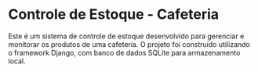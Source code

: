 

# Controle de Estoque - Cafeteria

Este é um sistema de controle de estoque desenvolvido para gerenciar e monitorar os produtos de uma cafeteria. O projeto foi construído utilizando o framework Django, com banco de dados SQLite para armazenamento local.
